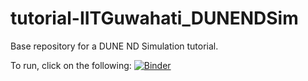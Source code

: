 # tutorial-IITGuwahati_DUNENDSim
Base repository for a DUNE ND Simulation tutorial.

To run, click on the following: [![Binder](https://mybinder.org/badge_logo.svg)](https://mybinder.org/v2/gh/alexbooth92/tutorial-IITGuwahati_DUNENDSim.git/HEAD)
